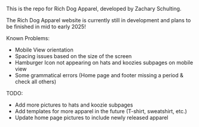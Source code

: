 This is the repo for Rich Dog Apparel, developed by Zachary Schulting.

The Rich Dog Apparel website is currently still in development and plans to be finished in mid to early 2025!

Known Problems:

  - Mobile View orientation
  - Spacing issues based on the size of the screen
  - Hamburger Icon not appearing on hats and koozies subpages on mobile view
  - Some grammatical errors (Home page and footer missing a period & check all others)

TODO:

  -  Add more pictures to hats and koozie subpages
  -  Add templates for more apparel in the future (T-shirt, sweatshirt, etc.)
  -  Update home page pictures to include newly released apparel
